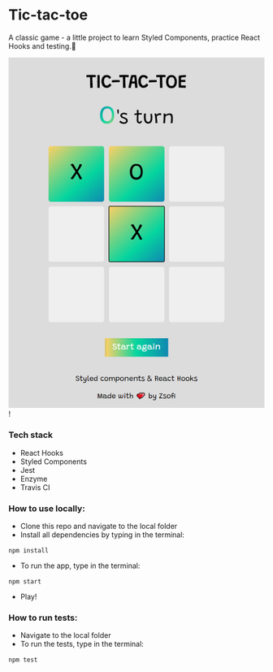 # Tic-tac-toe
A classic game - a little project to learn Styled Components, practice React Hooks and testing.🌺

![main](./public/screen3.png)!

### Tech stack
* React Hooks
* Styled Components
* Jest
* Enzyme
* Travis CI

### How to use locally:

* Clone this repo and navigate to the local folder
* Install all dependencies by typing in the terminal:
```
npm install
```
* To run the app, type in the terminal:
```
npm start
```
* Play!

### How to run tests: 
* Navigate to the local folder
* To run the tests, type in the terminal: 
```
npm test
```
